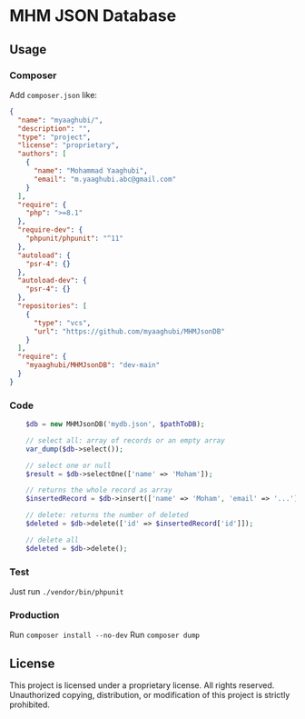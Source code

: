 # MHM JSON Database

## Usage

### Composer

Add `composer.json` like:

```json
{
  "name": "myaaghubi/",
  "description": "",
  "type": "project",
  "license": "proprietary",
  "authors": [
    {
      "name": "Mohammad Yaaghubi",
      "email": "m.yaaghubi.abc@gmail.com"
    }
  ],
  "require": {
    "php": ">=8.1"
  },
  "require-dev": {
    "phpunit/phpunit": "^11"
  },
  "autoload": {
    "psr-4": {}
  },
  "autoload-dev": {
    "psr-4": {}
  },
  "repositories": [
    {
      "type": "vcs",
      "url": "https://github.com/myaaghubi/MHMJsonDB"
    }
  ],
  "require": {
    "myaaghubi/MHMJsonDB": "dev-main"
  }
}
```

### Code

```php
    $db = new MHMJsonDB('mydb.json', $pathToDB);

    // select all: array of records or an empty array
    var_dump($db->select());

    // select one or null
    $result = $db->selectOne(['name' => 'Moham']);

    // returns the whole record as array
    $insertedRecord = $db->insert(['name' => 'Moham', 'email' => '...']);

    // delete: returns the number of deleted
    $deleted = $db->delete(['id' => $insertedRecord['id']]);

    // delete all
    $deleted = $db->delete();
```

### Test

Just run
`./vendor/bin/phpunit`

### Production

Run `composer install --no-dev`
Run `composer dump`

## License

This project is licensed under a proprietary license. All rights reserved. Unauthorized copying, distribution, or modification of this project is strictly prohibited.